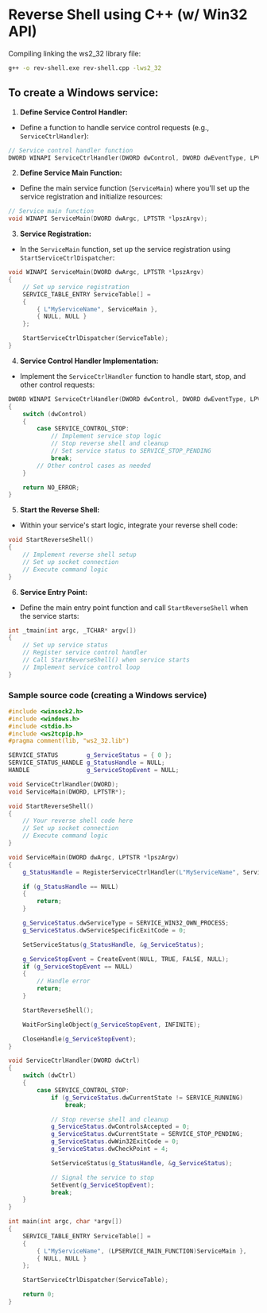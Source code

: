 # Reverse Shell using C++ (w/ Win32 API)

Compiling linking the ws2_32 library file:

```sh
g++ -o rev-shell.exe rev-shell.cpp -lws2_32
```

## To create a Windows service:

1. **Define Service Control Handler:**
  
  - Define a function to handle service control requests (e.g., `ServiceCtrlHandler`):
  
  ```cpp
  // Service control handler function
  DWORD WINAPI ServiceCtrlHandler(DWORD dwControl, DWORD dwEventType, LPVOID lpEventData, LPVOID lpContext);
  ```
  
2. **Define Service Main Function:**
  
  - Define the main service function (`ServiceMain`) where you'll set up the service registration and initialize resources:
  
  ```cpp
  // Service main function
  void WINAPI ServiceMain(DWORD dwArgc, LPTSTR *lpszArgv);
  ```
  
3. **Service Registration:**
  
  - In the `ServiceMain` function, set up the service registration using `StartServiceCtrlDispatcher`:
  
  ```cpp
  void WINAPI ServiceMain(DWORD dwArgc, LPTSTR *lpszArgv)
  {
      // Set up service registration
      SERVICE_TABLE_ENTRY ServiceTable[] =
      {
          { L"MyServiceName", ServiceMain },
          { NULL, NULL }
      };
  
      StartServiceCtrlDispatcher(ServiceTable);
  }
  ```
  
4. **Service Control Handler Implementation:**
  
  - Implement the `ServiceCtrlHandler` function to handle start, stop, and other control requests:
  
  ```cpp
  DWORD WINAPI ServiceCtrlHandler(DWORD dwControl, DWORD dwEventType, LPVOID lpEventData, LPVOID lpContext)
  {
      switch (dwControl)
      {
          case SERVICE_CONTROL_STOP:
              // Implement service stop logic
              // Stop reverse shell and cleanup
              // Set service status to SERVICE_STOP_PENDING
              break;
          // Other control cases as needed
      }
  
      return NO_ERROR;
  }
  ```
  
5. **Start the Reverse Shell:**
  
  - Within your service's start logic, integrate your reverse shell code:
  
  ```cpp
  void StartReverseShell()
  {
      // Implement reverse shell setup
      // Set up socket connection
      // Execute command logic
  }
  ```
  
6. **Service Entry Point:**
  
  - Define the main entry point function and call `StartReverseShell` when the service starts:
  
  ```cpp
  int _tmain(int argc, _TCHAR* argv[])
  {
      // Set up service status
      // Register service control handler
      // Call StartReverseShell() when service starts
      // Implement service control loop
  }
  ```

### Sample source code (creating a Windows service)

```cpp
#include <winsock2.h>
#include <windows.h>
#include <stdio.h>
#include <ws2tcpip.h>
#pragma comment(lib, "ws2_32.lib")

SERVICE_STATUS        g_ServiceStatus = { 0 };
SERVICE_STATUS_HANDLE g_StatusHandle = NULL;
HANDLE                g_ServiceStopEvent = NULL;

void ServiceCtrlHandler(DWORD);
void ServiceMain(DWORD, LPTSTR*);

void StartReverseShell()
{
    // Your reverse shell code here
    // Set up socket connection
    // Execute command logic
}

void ServiceMain(DWORD dwArgc, LPTSTR *lpszArgv)
{
    g_StatusHandle = RegisterServiceCtrlHandler(L"MyServiceName", ServiceCtrlHandler);

    if (g_StatusHandle == NULL)
    {
        return;
    }

    g_ServiceStatus.dwServiceType = SERVICE_WIN32_OWN_PROCESS;
    g_ServiceStatus.dwServiceSpecificExitCode = 0;

    SetServiceStatus(g_StatusHandle, &g_ServiceStatus);

    g_ServiceStopEvent = CreateEvent(NULL, TRUE, FALSE, NULL);
    if (g_ServiceStopEvent == NULL)
    {
        // Handle error
        return;
    }

    StartReverseShell();

    WaitForSingleObject(g_ServiceStopEvent, INFINITE);

    CloseHandle(g_ServiceStopEvent);
}

void ServiceCtrlHandler(DWORD dwCtrl)
{
    switch (dwCtrl)
    {
        case SERVICE_CONTROL_STOP:
            if (g_ServiceStatus.dwCurrentState != SERVICE_RUNNING)
                break;

            // Stop reverse shell and cleanup
            g_ServiceStatus.dwControlsAccepted = 0;
            g_ServiceStatus.dwCurrentState = SERVICE_STOP_PENDING;
            g_ServiceStatus.dwWin32ExitCode = 0;
            g_ServiceStatus.dwCheckPoint = 4;

            SetServiceStatus(g_StatusHandle, &g_ServiceStatus);

            // Signal the service to stop
            SetEvent(g_ServiceStopEvent);
            break;
    }
}

int main(int argc, char *argv[])
{
    SERVICE_TABLE_ENTRY ServiceTable[] =
    {
        { L"MyServiceName", (LPSERVICE_MAIN_FUNCTION)ServiceMain },
        { NULL, NULL }
    };

    StartServiceCtrlDispatcher(ServiceTable);

    return 0;
}
```
